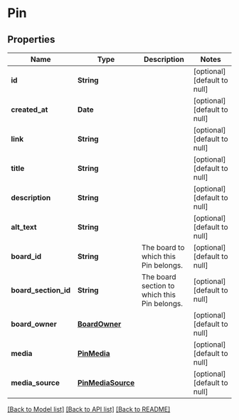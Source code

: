 # Pin
## Properties

Name | Type | Description | Notes
------------ | ------------- | ------------- | -------------
**id** | **String** |  | [optional] [default to null]
**created\_at** | **Date** |  | [optional] [default to null]
**link** | **String** |  | [optional] [default to null]
**title** | **String** |  | [optional] [default to null]
**description** | **String** |  | [optional] [default to null]
**alt\_text** | **String** |  | [optional] [default to null]
**board\_id** | **String** | The board to which this Pin belongs. | [optional] [default to null]
**board\_section\_id** | **String** | The board section to which this Pin belongs. | [optional] [default to null]
**board\_owner** | [**BoardOwner**](BoardOwner.md) |  | [optional] [default to null]
**media** | [**PinMedia**](PinMedia.md) |  | [optional] [default to null]
**media\_source** | [**PinMediaSource**](PinMediaSource.md) |  | [optional] [default to null]

[[Back to Model list]](../README.md#documentation-for-models) [[Back to API list]](../README.md#documentation-for-api-endpoints) [[Back to README]](../README.md)

